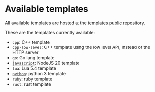 # Available templates

All available templates are hosted at the [templates public repository](https://github.com/sunodo/sunodo-templates).

These are the templates currently available:

-   `cpp`: C++ template
-   `cpp-low-level`: C++ template using the low level API, instead of the HTTP server
-   `go`: Go lang template
-   [`javascript`](https://github.com/sunodo/sunodo-templates/blob/main/javascript/README.md): NodeJS 20 template
-   `lua`: Lua 5.4 template
-   [`python`](https://github.com/sunodo/sunodo-templates/blob/main/python/README.md): python 3 template
-   `ruby`: ruby template
-   `rust`: rust template
